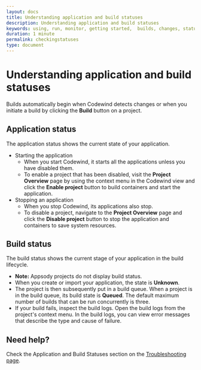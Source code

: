 ```yaml
---
layout: docs
title: Understanding application and build statuses
description: Understanding application and build statuses
keywords: using, run, monitor, getting started,  builds, changes, status, state, help, troubleshooting, stopped, starting, unknown, failed, logs, app, error, message, messages, application, build
duration: 1 minute
permalink: checkingstatuses
type: document
---
```


# Understanding application and build statuses

Builds automatically begin when Codewind detects changes or when you initiate a build by clicking the **Build** button on a project.

## Application status

The application status shows the current state of your application.

* Starting the application
  * When you start Codewind, it starts all the applications unless you have disabled them.
  * To enable a project that has been disabled, visit the **Project Overview** page by using the context menu in the Codewind view and click the **Enable project** button to build containers and start the application.
* Stopping an application
  * When you stop Codewind, its applications also stop.
  * To disable a project, navigate to the **Project Overview** page and click the **Disable project** button to stop the application and containers to save system resources.

## Build status

The build status shows the current stage of your application in the build lifecycle.
* **Note:** Appsody projects do not display build status.
* When you create or import your application, the state is **Unknown**.
* The project is then subsequently put in a build queue. When a project is in the build queue, its build state is **Queued**. The default maximum number of builds that can be run concurrently is three.
* If your build fails, inspect the build logs. Open the build logs from the project's context menu. In the build logs, you can view error messages that describe the type and cause of failure.

## Need help?
Check the Application and Build Statuses section on the [Troubleshooting page](troubleshooting.html#troubleshooting-project-application-and-build-statuses).
